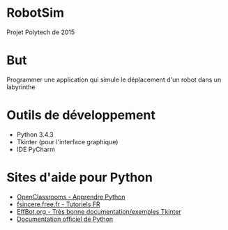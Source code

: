 # RobotSim
Projet Polytech de 2015

# But
Programmer une application qui simule le déplacement d'un robot dans un labyrinthe

# Outils de développement
* Python 3.4.3
* Tkinter (pour l'interface graphique)
* IDE PyCharm

# Sites d'aide pour Python
* [OpenClassrooms - Apprendre Python](http://openclassrooms.com/courses/apprenez-a-programmer-en-python)
* [fsincere.free.fr - Tutoriels FR](http://fsincere.free.fr/isn/python/cours_python.php)
* [EffBot.org - Très bonne documentation/exemples Tkinter](http://effbot.org/tkinterbook/)
* [Documentation officiel de Python](https://docs.python.org/3.4/index.html)
